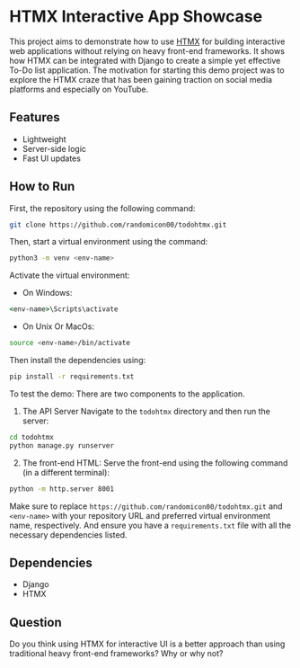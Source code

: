# HTMX Interactive App Showcase

This project aims to demonstrate how to use [HTMX](https://htmx.org/) for building interactive web applications without relying on heavy front-end frameworks. It shows how HTMX can be integrated with Django to create a simple yet effective To-Do list application. The motivation for starting this demo project was to explore the HTMX craze that has been gaining traction on social media platforms and especially on YouTube.

## Features

- Lightweight
- Server-side logic
- Fast UI updates

## How to Run

First, the repository using the following command:

```bash
git clone https://github.com/randomicon00/todohtmx.git
```

Then, start a virtual environment using the command:

```bash
python3 -m venv <env-name>
```

Activate the virtual environment:

- On Windows: 
```cmd
<env-name>\Scripts\activate
```

- On Unix Or MacOs:
```bash 
source <env-name>/bin/activate
```

Then install the dependencies using:

```bash
pip install -r requirements.txt
```

To test the demo:
There are two components to the application.

1. The API Server
Navigate to the `todohtmx` directory and then run the server:

```bash
cd todohtmx
python manage.py runserver
```

2. The front-end HTML:
Serve the front-end using the following command (in a different terminal):

```bash
python -m http.server 8001
```

Make sure to replace `https://github.com/randomicon00/todohtmx.git` and `<env-name>` with your repository URL and preferred virtual environment name, respectively. And ensure you have a `requirements.txt` file with all the necessary dependencies listed.

## Dependencies

- Django
- HTMX

## Question

Do you think using HTMX for interactive UI is a better approach than using traditional heavy front-end frameworks? Why or why not?
